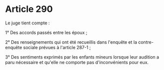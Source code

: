 # Article 290

Le juge tient compte :

1° Des accords passés entre les époux ;

2° Des renseignements qui ont été recueillis dans l'enquête et la contre-enquête sociale prévues à l'article 287-1 ;

3° Des sentiments exprimés par les enfants mineurs lorsque leur audition a paru nécessaire et qu'elle ne comporte pas d'inconvénients pour eux.
